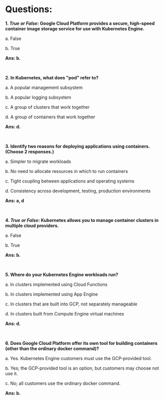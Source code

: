 # Questions:

**1. *True or False:* Google Cloud Platform provides a secure, high-speed container image storage service for use with Kubernetes Engine.**

a. False

b. True

**Ans: b.**

<br/>

**2. In Kubernetes, what does "pod" refer to?**

a. A popular management subsystem

b. A popular logging subsystem

c. A group of clusters that work together

d. A group of containers that work together

**Ans: d.**

<br/>

**3. Identify two reasons for deploying applications using containers. (Choose 2 responses.)**

a. Simpler to migrate workloads

b. No need to allocate resources in which to run containers

c. Tight coupling between applications and operating systems

d. Consistency across development, testing, production environments

**Ans: a, d**

<br/>

**4. *True or False:* Kubernetes allows you to manage container clusters in multiple cloud providers.**

a. False

b. True

**Ans: b.**

<br/>

**5. Where do your Kubernetes Engine workloads run?**

a. In clusters implemented using Cloud Functions

b. In clusters implemented using App Engine

c. In clusters that are built into GCP, not separately manageable

d. In clusters built from Compute Engine virtual machines

**Ans: d.**

<br/>

**6. Does Google Cloud Platform offer its own tool for building containers (other than the ordinary docker command)?**

a. Yes. Kubernetes Engine customers must use the GCP-provided tool.

b. Yes; the GCP-provided tool is an option, but customers may choose not use it.

c. No; all customers use the ordinary docker command.

**Ans: b.**

<br/>

